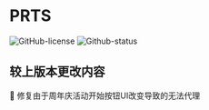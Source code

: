 # PRTS

![GitHub-license](https://img.shields.io/github/license/AgainstEntropy/PRTS)
![Github-status](https://img.shields.io/badge/release-v0.6.4-blue)

## 较上版本更改内容

🐛 修复由于周年庆活动开始按钮UI改变导致的无法代理
